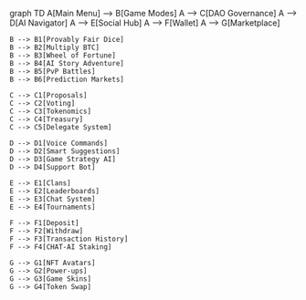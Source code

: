 graph TD
    A[Main Menu] --> B[Game Modes]
    A --> C[DAO Governance]
    A --> D[AI Navigator]
    A --> E[Social Hub]
    A --> F[Wallet]
    A --> G[Marketplace]
    
    B --> B1[Provably Fair Dice]
    B --> B2[Multiply BTC]
    B --> B3[Wheel of Fortune]
    B --> B4[AI Story Adventure]
    B --> B5[PvP Battles]
    B --> B6[Prediction Markets]
    
    C --> C1[Proposals]
    C --> C2[Voting]
    C --> C3[Tokenomics]
    C --> C4[Treasury]
    C --> C5[Delegate System]
    
    D --> D1[Voice Commands]
    D --> D2[Smart Suggestions]
    D --> D3[Game Strategy AI]
    D --> D4[Support Bot]
    
    E --> E1[Clans]
    E --> E2[Leaderboards]
    E --> E3[Chat System]
    E --> E4[Tournaments]
    
    F --> F1[Deposit]
    F --> F2[Withdraw]
    F --> F3[Transaction History]
    F --> F4[CHAT-AI Staking]
    
    G --> G1[NFT Avatars]
    G --> G2[Power-ups]
    G --> G3[Game Skins]
    G --> G4[Token Swap]

